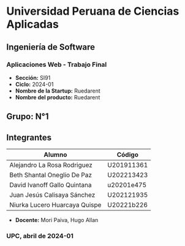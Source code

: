 # Universidad Peruana de Ciencias Aplicadas
## Ingeniería de Software
### Aplicaciones Web - Trabajo Final
- **Sección:** SI91
- **Ciclo:** 2024-01
- **Nombre de la Startup:** Ruedarent
- **Nombre del producto:** Ruedarent

## Grupo: N°1

## Integrantes
| Alumno  | Código    |
|----------|----------|
| Alejandro La Rosa Rodriguez       | U201911361 |
| Beth Shantal Oneglio De Paz       | U202213423 |
| David Ivanoff Gallo Quintana      | u20201e475 |
| Juan Jesús Calisaya Sánchez       | U202121935 |
| Niurka Lucero Huarcaya Quispe     | U20221b226 |

- **Docente:** Mori Paiva, Hugo Allan
### UPC, abril de 2024-01
